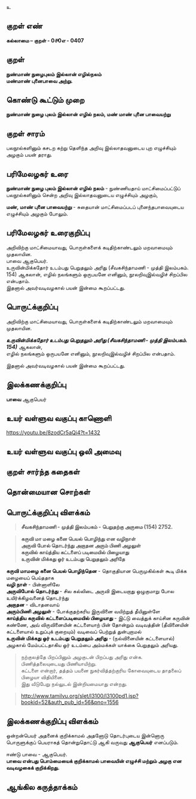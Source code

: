 உ

## குறள் எண் 

**கல்லாமை – குறள் - 0௪0எ - 0407**  

## குறள் 

**நுண்மாண் நுழைபுலம் இல்லான் எழில்நலம்   
மண்மாண் புனைபாவை அற்று.**

## கொண்டு கூட்டும் முறை

**நுண்மாண் நுழை புலம் இல்லான் எழில் நலம், மண் மாண் புனை பாவையற்று**

## குறள் சாரம் 

பலநூல்களினும் கசடற கற்று தெளிந்த அறிவு இல்லாதவனுடைய புற எழுச்சியும் அழகும் பயன் தராது.  

## பரிமேலழகர் உரை

**நுண்மாண் நுழை புலம் இல்லான் எழில் நலம்** - நுண்ணியதாய் மாட்சிமைப்பட்டுப் பலநூல்களினும் சென்ற அறிவு இல்லாதவனுடைய எழுச்சியும் அழகும்,  

**மண், மாண் புனை பாவையற்று** - சுதையான் மாட்சிமைப்படப் புனைந்தபாவையுடைய எழுச்சியும் அழகும் போலும்.  

## பரிமேலழகர் உரைகுறிப்பு   

அறிவிற்கு மாட்சிமையாவது, பொருள்களைக் கடிதிற்காண்டலும் மறவாமையும் முதலாயின.  
பாவை ஆகுபெயர்.  
உருவின்மிக்கதோர் உடம்பது பெறுதலும் அரிது (சீவகசிந்தாமணி - முத்தி இலம்பகம். 154) ஆகலான், எழில் நலங்களும் ஒருபயனே எனினும், நூலறிவுஇல்வழிச் சிறப்பில என்பதாம்.    
இதனால் அவர்வடிவழகால் பயன் இன்மை கூறப்பட்டது.  

## பொருட்க்குறிப்பு 

அறிவிற்கு மாட்சிமையாவது, பொருள்களைக் கடிதிற்காண்டலும் மறவாமையும் முதலாயின.  
  
_**உருவின்மிக்கதோர் உடம்பது பெறுதலும் அரிது (சீவகசிந்தாமணி - முத்தி இலம்பகம். 154)**_ ஆகலான்,  
எழில் நலங்களும் ஒருபயனே எனினும், நூலறிவுஇல்வழிச் சிறப்பில என்பதாம்.  

இதனால் அவர்வடிவழகால் பயன் இன்மை கூறப்பட்டது.    

## இலக்கணக்குறிப்பு  

**பாவை** ஆகுபெயர்  

## உயர் வள்ளுவ வகுப்பு காணொளி

https://youtu.be/8zodCr5aQi4?t=1432

## உயர் வள்ளுவ வகுப்பு ஒலி அமைவு 

 
## குறள் சார்ந்த கதைகள் 


## தொன்மையான சொற்கள்


## பொருட்க்குறிப்பு விளக்கம்

>**சீவகசிந்தாமணி - முத்தி இலம்பகம் - பெறுதற்கு அருமை (154) 2752.**  

>**கருவி மா மழை கனை பெயல் பொழிந்து என வழிநாள்  
>அருவி போல் தொடர்ந்து அறாதன அரும் பிணி அழலுள்  
>கருவில் காய்த்திய கட்டளைப் படிமையில் பிழையாது  
>உருவின் மிக்கது ஓர் உடம்பது பெறுதலும் அரிதே**  

**கருவி மாமழை கனை பெயல் பொழிந்தென** - தொகுதியான பெருமுகில்கள் கூடி மிக்க மழையைப் பெய்ததாக  
**வழி நாள்** - பின்னாளிலே  
**அருவிபோல் தொடர்ந்து** - சில கல்லிடை அருவி இடையறாது ஒழுகுமாறு போல உயிர்க்கிழவனைத் தொடர்ந்து   
**அறாதன** - விடாதனவாய்  
**அரும்பிணி அழலுள்** - போக்குதற்கரிய இருவினை வயிற்றுத் தீயினுள்ளே  
**காய்த்திய கருவில் கட்டளைப்படிமையில் பிழையாது** - இட்டு வைத்துக் காய்சின கருவின் கண்ணே, அவ் விருவினையின் கட்டளையாற் பின் தோன்றும் வடிவத்தின் (தீவினையின் கட்டளையால் உறுப்புக் குறையும்) வடிவைப் பெற்றுத் துன்புறாமல்   
**உருவின் மிக்கது ஓர் உடம்பது பெறுதலும் அரிது** - (நல்வினையின் கட்டளையால்) அழகால் மேம்பட்டதாகிய ஓர் உடம்பை அம்மக்கள் யாக்கை பெறுதலும் அரியது.  


>நற்குலத்தே பிறப்பினும் அழகுடன் பிறப்பது அரிது என்க.  
>பிணித்தலையுடையது பிணியாயிற்று.   
>கட்டளை என்றார், தத்தம் பயனை நுகர்வித்தற்குரிய கோவையுடைய தாதலைப் பிழையா விதியினை.  
>இது வீடுபேறு நல்லுடல் இன்றியமையாது என்றது.  

>http://www.tamilvu.org/slet/l3100/l3100pd1.jsp?bookid=52&auth_pub_id=56&pno=1556

## இலக்கணக்குறிப்பு விளக்கம்

ஒன்றன்பெயர் அதனைக் குறிக்காமல் அதனோடு தொடர்புடைய இன்னொரு பொருளுக்குப் பெயராகத் தொன்றுதொட்டு ஆகி வருவது **ஆகுபெயர்** எனப்படும்.   

ஈண்டு பாவை - ஆகுபெயர்.  
**பாவை என்பது பொம்மையைக் குறிக்காமல் பாவையின் எழுச்சி மற்றும் அழகு என வடிவழகைக் குறிக்கிறது.**

## ஆங்கில கருத்தாக்கம் 


